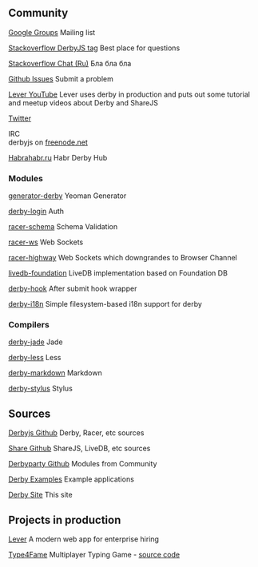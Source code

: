 ## Community

[Google Groups](https://groups.google.com/group/derbyjs)
Mailing list

[Stackoverflow DerbyJS tag](http://stackoverflow.com/questions/tagged/derbyjs)
Best place for questions

[Stackoverflow Chat (Ru)](http://chat.stackoverflow.com/rooms/41934/derbyjs-ru)
Бла бла бла

[Github Issues](https://github.com/derbyjs/derby/issues)
Submit a problem

[Lever YouTube](https://www.youtube.com/user/LeverApp)
Lever uses derby in production and puts out some tutorial and meetup videos about Derby and ShareJS

[Twitter](https://twitter.com/derbyjs)

IRC  
derbyjs on [freenode.net](http://freenode.net)

[Habrahabr.ru](http://habrahabr.ru/hub/derbyjs/)
Habr Derby Hub


### Modules

[generator-derby](https://github.com/derbyparty/generator-derby)
Yeoman Generator

[derby-login](https://github.com/derbyparty/derby-login)
Auth

[racer-schema](https://github.com/derbyparty/racer-schema)
Schema Validation

[racer-ws](https://github.com/derbyparty/racer-ws)
Web Sockets

[racer-highway](https://github.com/derbyparty/racer-highway)
Web Sockets which downgrandes to Browser Channel

[livedb-foundation](https://github.com/josephg/livedb-foundation)
LiveDB implementation based on Foundation DB

[derby-hook](https://github.com/derbyparty/derby-hook)
After submit hook wrapper

[derby-i18n](https://github.com/jamesknelson/derby-i18n)
Simple filesystem-based i18n support for derby


### Compilers

[derby-jade](https://github.com/derbyparty/derby-jade)
Jade

[derby-less](https://github.com/derbyjs/derby-less)
Less

[derby-markdown](https://github.com/derbyparty/derby-markdown)
Markdown

[derby-stylus](https://github.com/derbyjs/derby-stylus)
Stylus


## Sources

[Derbyjs Github](https://github.com/derbyjs)
Derby, Racer, etc sources

[Share Github](https://github.com/share)
ShareJS, LiveDB, etc sources

[Derbyparty Github](https://github.com/derbyparty)
Modules from Community

[Derby Examples](https://github.com/derbyjs/derby-examples)
Example applications

[Derby Site](https://github.com/derbyjs/derby-site)
This site


## Projects in production

[Lever](https://lever.co/)
A modern web app for enterprise hiring

[Type4Fame](http://type4fame.com/)
Multiplayer Typing Game - [source code](https://github.com/cray0000/type4fame)
